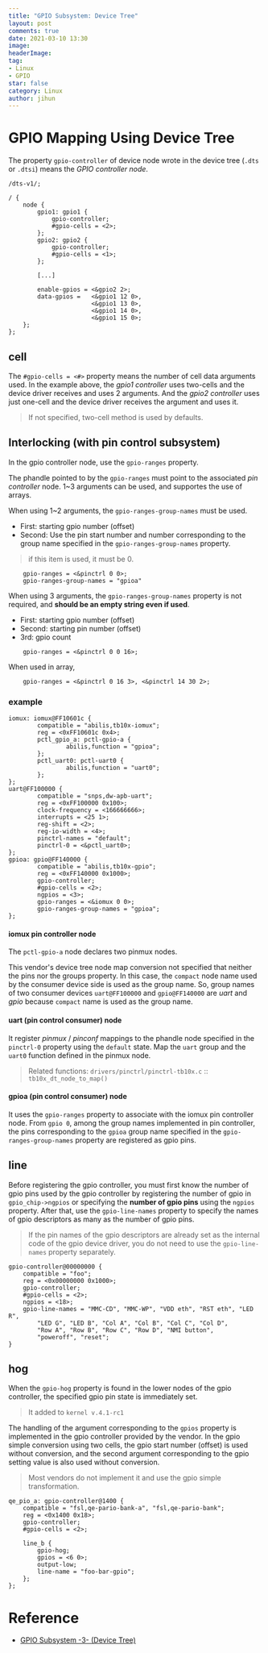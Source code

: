 ```yaml
---
title: "GPIO Subsystem: Device Tree"
layout: post
comments: true
date: 2021-03-10 13:30
image:
headerImage:
tag:
- Linux
- GPIO
star: false
category: Linux
author: jihun
---
```


<!-- more -->

# GPIO Mapping Using Device Tree

The property `gpio-controller` of device node wrote in the device tree (`.dts` or `.dtsi`) means the *GPIO controller node*.

```dts
/dts-v1/;

/ {
	node {
		gpio1: gpio1 {
		    gpio-controller;
		    #gpio-cells = <2>;
		};
		gpio2: gpio2 {
		    gpio-controller;
		    #gpio-cells = <1>;
		};

		[...]

		enable-gpios = <&gpio2 2>;
		data-gpios =   <&gpio1 12 0>,
		               <&gpio1 13 0>,
		               <&gpio1 14 0>,
		               <&gpio1 15 0>;
	};
};
```

## cell

The `#gpio-cells = <#>` property means the number of cell data arguments used.
In the example above, the *gpio1 controller* uses  two-cells and the device driver receives and uses 2 arguments. And the *gpio2 controller* uses just one-cell and the device driver receives the argument and uses it.

> If not specified, two-cell method is used by defaults.

## Interlocking (with pin control subsystem)

In the gpio controller node, use the `gpio-ranges` property.

The phandle pointed to by the `gpio-ranges`  must point to the associated *pin controller* node. 1~3 arguments can be used, and supportes the use of arrays.

When using 1~2 arguments, the `gpio-ranges-group-names`  must be used.
- First: starting gpio number (offset)
- Second: Use the pin start number and number corresponding to the group name specified in the `gpio-ranges-group-names` property.
> if this item is used, it must be 0.

```dts
	gpio-ranges = <&pinctrl 0 0>;
    gpio-ranges-group-names = "gpioa"
```

When using 3 arguments, the `gpio-ranges-group-names` property is not required, and **should be an empty string even if used**.
- First: starting gpio number (offset)
- Second: starting pin number (offset)
- 3rd: gpio count

```dts
	gpio-ranges = <&pinctrl 0 0 16>;
```

When used in array,
```dts
	gpio-ranges = <&pinctrl 0 16 3>, <&pinctrl 14 30 2>;
```

### example

```dts
iomux: iomux@FF10601c {
        compatible = "abilis,tb10x-iomux";
        reg = <0xFF10601c 0x4>;
        pctl_gpio_a: pctl-gpio-a {
                abilis,function = "gpioa";
        };
        pctl_uart0: pctl-uart0 {
                abilis,function = "uart0";
        };
};
uart@FF100000 {
        compatible = "snps,dw-apb-uart";
        reg = <0xFF100000 0x100>;
        clock-frequency = <166666666>;
        interrupts = <25 1>;
        reg-shift = <2>;
        reg-io-width = <4>;
        pinctrl-names = "default";
        pinctrl-0 = <&pctl_uart0>;
};
gpioa: gpio@FF140000 {
        compatible = "abilis,tb10x-gpio";
        reg = <0xFF140000 0x1000>;
        gpio-controller;
        #gpio-cells = <2>;
        ngpios = <3>;
        gpio-ranges = <&iomux 0 0>;
        gpio-ranges-group-names = "gpioa";
};
```

#### iomux pin controller node

The `pctl-gpio-a` node declares two pinmux nodes.

This vendor's device tree node map conversion not specified that neither the pins  nor the groups property. In this case, the `compact` node name used by the consumer device side is used as the group name. So, group names of two consumer devices `uart@FF100000` and `gpio@FF140000` are *uart* and *gpio* because `compact` name is used as the group name.

#### uart (pin control consumer) node
It register *pinmux* / *pinconf* mappings to the phandle node specified in the `pinctrl-0` property using the `default` state. Map the `uart` group and the `uart0` function defined in the pinmux node.
> Related functions: `drivers/pinctrl/pinctrl-tb10x.c` :: `tb10x_dt_node_to_map()`

#### gpioa (pin control consumer) node
It uses the `gpio-ranges` property to associate with the iomux pin controller node. From `gpio 0`, among the group names implemented in pin controller, the pins corresponding to the `gpioa` group name specified in the `gpio-ranges-group-names` property are registered as gpio pins.

## line

Before registering the gpio controller, you must first know the number of gpio pins used by the gpio controller by registering the number of gpio in `gpio_chip->ngpios` or specifying the **number of gpio pins** using the `ngpios` property. After that, use the `gpio-line-names` property to specify the names of gpio descriptors as many as the number of gpio pins.

> If the pin names of the gpio descriptors are already set as the internal code of the gpio device driver, you do not need to use the `gpio-line-names` property separately.

```dts
gpio-controller@00000000 {
	compatible = "foo";
	reg = <0x00000000 0x1000>;
	gpio-controller;
	#gpio-cells = <2>;
	ngpios = <18>;
	gpio-line-names = "MMC-CD", "MMC-WP", "VDD eth", "RST eth", "LED R",
		"LED G", "LED B", "Col A", "Col B", "Col C", "Col D",
		"Row A", "Row B", "Row C", "Row D", "NMI button",
		"poweroff", "reset";
}
```

## hog

When the `gpio-hog` property is found in the lower nodes of the gpio controller, the specified gpio pin state is immediately set.
> It added to `kernel v.4.1-rc1`

The handling of the argument corresponding to the `gpios` property is implemented in the gpio controller provided by the vendor. In the gpio simple conversion using two cells, the gpio start number (offset) is used without conversion, and the second argument corresponding to the gpio setting value is also used without conversion.
> Most vendors do not implement it and use the gpio simple transformation.

```dts
qe_pio_a: gpio-controller@1400 {
	compatible = "fsl,qe-pario-bank-a", "fsl,qe-pario-bank";
	reg = <0x1400 0x18>;
	gpio-controller;
	#gpio-cells = <2>;

	line_b {
		gpio-hog;
		gpios = <6 0>;
		output-low;
		line-name = "foo-bar-gpio";
	};
};
```

# Reference

- [GPIO Subsystem -3- (Device Tree)](http://jake.dothome.co.kr/gpio-3/)
